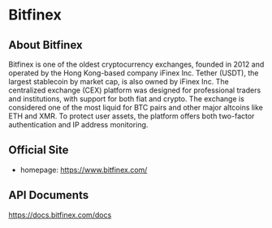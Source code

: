 # Bitfinex

## About Bitfinex

Bitfinex is one of the oldest cryptocurrency exchanges, founded in 2012 and operated by the Hong Kong-based company iFinex Inc. Tether (USDT), the largest stablecoin by market cap, is also owned by iFinex Inc. The centralized exchange (CEX) platform was designed for professional traders and institutions, with support for both fiat and crypto. The exchange is considered one of the most liquid for BTC pairs and other major altcoins like ETH and XMR. To protect user assets, the platform offers both two-factor authentication and IP address monitoring.

## Official Site

- homepage: https://www.bitfinex.com/

## API Documents

https://docs.bitfinex.com/docs
